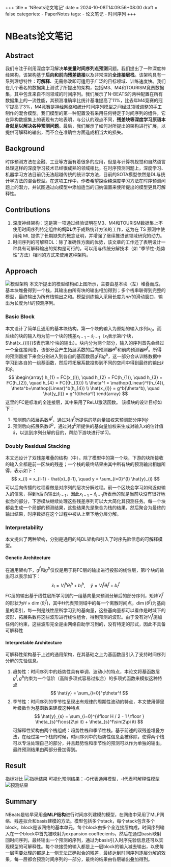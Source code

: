 +++
title = 'NBeats论文笔记'
date = 2024-10-08T14:09:56+08:00
draft = false
categories:
    - PaperNotes
tags:
    - 论文笔记
    - 时间序列
+++
# NBeats论文笔记

## Abstract 
我们专注于利用深度学习解决**单变量时间序列点预测**问题。我们提出了一种深度神经架构，该架构基于**后向和前向残差链接**以及非常深的**全连接层栈**。该架构具有一系列理想特性：**可解释**、无需修改即可适用于广泛的目标领域、训练速度快。我们在几个著名的数据集上测试了所提出的架构，包括M3、M4和TOURISM竞赛数据集，其中包含来自不同领域的时间序列。我们展示了N-BEATS的两种配置在所有数据集上的一流性能，其预测准确率比统计基准提高了11%，比去年M4竞赛的冠军提高了3%，M4竞赛是神经网络和统计时间序列模型之间经过领域调整的手工制作的混合模型。我们模型的第一种配置没有采用任何特定于时间序列的组件，它在异构数据集上的表现有力地表明，与公认的观点不同，**残差块等深度学习原语本身就足以解决各种预测问题**。最后，我们展示了如何对所提出的架构进行扩展，以提供可解释的输出，而不会在准确性方面造成相当大的损失。

## Background
时序预测方法在金融、工业等方面有着很多的应用，但是与计算机视觉和自然语言处理这样的深度学习技术已经很成熟的领域相比，在时序预测问题上，深度学习、机器学习方法目前仍无法超越传统的统计学方法，目前的SOTA模型依然是DL与统计学方法的混合模型。在这项工作中，作者希望探索纯深度学习方法在时序预测问题上的潜力，并试图通过向模型中添加适当的归纳偏置来使所提出的模型更具可解释性。

## Contributions
1. 深度神经架构：这是第一项通过经验证明在M3、M4和TOURISM数据集上不使用时间序列特定组件的**纯DL**优于成熟统计方法的工作，这为在 TS 预测中使用纯 ML 提供了长期缺失的概念证明，并增强了继续推进该领域研究的动力。
2. 时间序列的可解释DL：除了准确性方面的优势，该文章的工作还了表明设计一种具有可解释输出的架构是可行的，可以用与传统分解技术（如 "季节性-趋势性"方法）相同的方式来使用这种架构。

## Approach
![模型架构](https://drv.imaklex.com/d/1drv/imgs/20240923225121.png)
本文所提出的模型结构如上图所示，主要由基本块（左）堆叠而成，基本块堆叠得到一个栈，其输出由所有块的输出相加得到；多个栈串联得到完整的模型，最终输出为所有栈输出之和。模型训练输入采用长度为$nH$的滑动窗口，输出为长度为$H$的预测序列。

### Basic Block
本文设计了简单且通用的基本块结构。第一个块的输入为原始的输入序列$x_{0}$，而后续的块的输入均为前一个块的残差$x_{l-1} - \hat{x}_{l-1}$（$x_{l}$表示第$l$个块，$\hat{x_{{l}}}$表示第$l$个块的输出）。块内分为两个部分，输入的序列首先会经过一个全连接网络，该部分会产生拓展系数的后向预测器$\theta^b$和前向预测器$\theta^f$。所得的预测器接下来会分别进入到各自的基函数层$g^f$和$g^b$，这一部分会从训练数据中学习到各自的一组基函数，然后将拓展系数投影到不同的空间中得到最终的输出$\hat{x}$和$\hat{y}$。
$$
\begin{array}
 h_{1} = FC(x_{l}), \quad h_{2} = FC(h_{1}), \quad h_{3} = FC(h_{2}), \quad h_{4}  = FC({h_{3}}) \\
\theta^f = \mathop{Linear}^f(h_{4}), \theta^b=\mathop{Linear}^b(h_{4}) \\
\hat{x_{l}} = g^b(\theta^b), \quad \hat{y_{l}} = g^f(\theta^f)
\end{array} 
$$
这里的$FC$是标准的全连接层，其中采用了$\mathrm{ReLU}$激活函数。
该模块的设计目标如下：
1. 预测前向拓展系数$\theta^f$，通过对$g^f$所提供的基向量加权来预测部分序列$\hat{y}$
2. 预测后向拓展系数$\theta^b$，通过对$g^b$所提供的基向量加权来生成对输入$x$的估计值$\hat{x}$，以达到序列分解的目的，帮助下游块进行学习。

### Doubly Residual Stacking
本文还设计了双残差堆叠的结构（中）。除了模型中的第一个块，下游的块所接收的输入全都是前一区块的残差；一个栈的最终结果由其中所有块的预测输出相加所得，表示如下：
$$
x_{l} = x_{l-1} - \hat{x}_{l-1}, \quad y = \sum_{i=0}^{l} \hat{y}_{i}
$$
可以后向传播的过程看做是对序列的层次分解过程。前一个区块会学习如何近似输入的信息，得到h后向输出$\hat{x}_{l-1}$，因此$x_{l-1} - \hat{x}_{l-1}$所表示的就是当前块没有很好地拟合的部分，下游模块继续处理这些残差序列可以大大简化其预测任务。每一个块都会生成一个局部的预测结果，这些结果先是聚合为栈的结果，然后聚合为最终的输出结果，时序数据在这个过程中被从上至下地分层分解。

### Interpretability
本文提出了两种架构，分别是通用的纯DL架构和引入了时序先验信息的可解释模型。

#### Genetic Architecture
在通用架构下，$g^f$和$g^b$仅仅是用于将FC层的输出进行投影的线性层，第$l$个块的输出可以表示如下：
$$
\hat{x}_{l} = V_{l}^b\theta_{l}^b + b_{l}^b, \quad \hat{y}=V_{l}^f\theta_{l}^f + b_{l}^f
$$
FC层的输出基于线性层所学习到的一组基向量来预测分解后的部分序列，矩阵$V_{l}^f$的形状为$H \times \mathop{dim}(\theta_{l}^f)$，其中$H$代表预测域中的每一个离散时间点，$\mathop{dim}(\theta^f)$为基向量的索引，每一列是线性层所学习到的基向量，这些基向量都可以看作是时域下的波形，拓展系数将这些波形进行线性组合，得到预测的波形。由于没有对$V_{l}^f$施加任何的约束，这些波形完全是由网络自助学习到的，没有特定的形式，因此不具备可解释性

#### Interpretable Architecture
可解释性架构基于上述的通用架构，在其基础之上为基函数层引入了支持时间序列分解的先验信息。
1. 趋势性：时间序列中的趋势性具有单调、波动小的特点，本论文将基函数层$g^f,g^b$约束为一个低阶（高阶多项式容易过拟合）的多项式函数来模拟这种特点
$$
\hat{y} = \sum_{i=0}^p\theta^f
$$
2. 季节性：时间序列的季节性呈现出有规律的周期性波动的特点，本文使用傅里叶级数作为基函数来建模这种特点
$$
\hat{y}_{s} = \sum_{i=0}^{\lfloor H / 2 - 1 \rfloor } \theta_{s}^f\cos(2\pi it) + \theta_{s}^f\sin(2\pi it)
$$
可解释性架构由两个栈组成：趋势性栈和季节性栈。基于前述的双残差堆叠方法，在经过第一个栈的时候，时间序列中的趋势性信息会被移除，使得两个栈可以专注处理自己的部分，并且趋势性和季节性的预测可以作为单独的输出，最终预测结果由两部分叠加得到。

## Result
指标对比
![指标结果](https://drv.imaklex.com/d/1drv/imgs/56712a6c57da2d909cbb24bebfe512dd1b8a69b2.png)
可视化预测结果：-G代表通用模型，-I代表可解释性模型
![预测结果](https://drv.imaklex.com/d/1drv/imgs/75893a57c246c857c1be7c89fb7735f72c810f02.png)

## Summary
NBeats是较早采用**全MLP结构**进行时间序列建模的模型，在网络中采用了MLP网络、残差拟合和basis建模的方法。模型包括多个stack，每个stack包含多个block，block是该网络的基本单元，每个block由多个全连接层构成，时间序列输入在一个block中首先被映射为expansion coeffecients，然后在通过basis映射回时间序列，最终输出一个预测的序列，通过为basis引入时序先验信息还可以实现模型的可解释性。每个块接受的输入都是上一层block的输入减去输出，以使每一层需要处理的都是上一侧无法正确拟合的残差，最终达到时间序列逐层分解的效果，每一层都会预测时间序列的一部分，最终的结果由各层输出叠加得到。